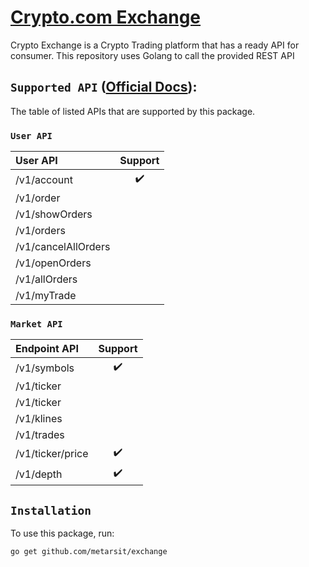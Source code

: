 # [Crypto.com Exchange](https://crypto.com/exchange)
Crypto Exchange is a Crypto Trading platform that has a ready API for consumer. This repository uses Golang to call the provided REST API

## `Supported API` ([Official Docs](https://crypto.com/exchange-doc#endpoint)):
The table of listed APIs that are supported by this package.

### `User API`
| User API | Support |
:---------------- | :----------------: |
/v1/account | :heavy_check_mark:
/v1/order |
/v1/showOrders |
/v1/orders |
/v1/cancelAllOrders |
/v1/openOrders |
/v1/allOrders |
/v1/myTrade |


### `Market API`
| Endpoint API | Support |
:---------------- | :----------------: |
/v1/symbols | :heavy_check_mark:
/v1/ticker |
/v1/ticker |
/v1/klines |
/v1/trades |
/v1/ticker/price | :heavy_check_mark:
/v1/depth | :heavy_check_mark:

## `Installation`
To use this package, run:

    go get github.com/metarsit/exchange